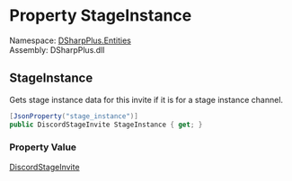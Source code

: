 # Property StageInstance

Namespace: [DSharpPlus.Entities](DSharpPlus.Entities.md)  
Assembly: DSharpPlus.dll

## <a id="DSharpPlus_Entities_DiscordInvite_StageInstance"></a>StageInstance

Gets stage instance data for this invite if it is for a stage instance channel.

```csharp
[JsonProperty("stage_instance")]
public DiscordStageInvite StageInstance { get; }
```

### Property Value

[DiscordStageInvite](DSharpPlus.Entities.DiscordStageInvite.md)

